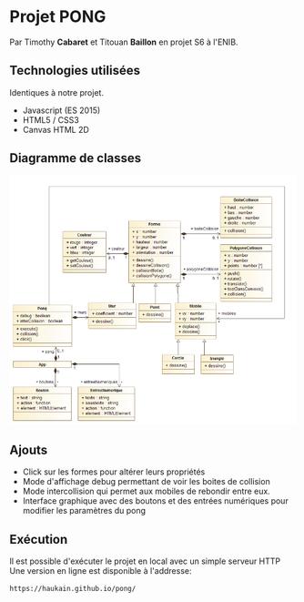 # Projet PONG
Par Timothy **Cabaret** et Titouan **Baillon** en projet S6 à l'ENIB.
## Technologies utilisées
Identiques à notre projet.
 - Javascript (ES 2015)
 - HTML5 / CSS3
 - Canvas HTML 2D
## Diagramme de classes
![Alt text](UML.png?raw=true "UML du projet")
## Ajouts
 - Click sur les formes pour altérer leurs propriétés
 - Mode d'affichage debug permettant de voir les boites de collision
 - Mode intercollision qui permet aux mobiles de rebondir entre eux.
 - Interface graphique avec des boutons et des entrées numériques pour modifier les paramètres du pong
## Exécution
Il est possible d'exécuter le projet en local avec un simple serveur HTTP \
Une version en ligne est disponible à l'addresse:

    https://haukain.github.io/pong/
